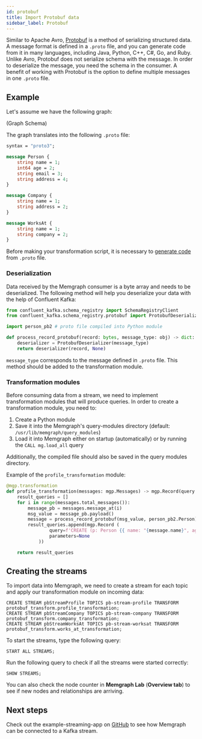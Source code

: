 ```yaml
---
id: protobuf
title: Import Protobuf data
sidebar_label: Protobuf
---
```


Similar to Apache Avro,
[Protobuf](https://developers.google.com/protocol-buffers) is a method of
serializing structured data. A message format is defined in a `.proto` file, and
you can generate code from it in many languages, including Java, Python, C++,
C#, Go, and Ruby. Unlike Avro, Protobuf does not serialize schema with the
message. In order to deserialize the message, you need the schema in the
consumer. A benefit of working with Protobuf is the option to define multiple
messages in one `.proto` file.

## Example

Let's assume we have the following graph:

 (Graph Schema)

The graph translates into the following `.proto` file:

```protobuf
syntax = "proto3";

message Person {
    string name = 1;
    int64 age = 2;
    string email = 3;
    string address = 4;
}

message Company {
    string name = 1;
    string address = 2;
}

message WorksAt {
    string name = 1;
    string company = 2;
}

```

Before making your transformation script, it is necessary to [generate
code](https://developers.google.com/protocol-buffers/docs/pythontutorial#compiling-your-protocol-buffers)
from `.proto` file.

### Deserialization

Data received by the Memgraph consumer is a byte array and needs to be
deserialized. The following method will help you deserialize your data with the
help of Confluent Kafka:

```python
from confluent_kafka.schema_registry import SchemaRegistryClient
from confluent_kafka.schema_registry.protobuf import ProtobufDeserializer

import person_pb2 # proto file compiled into Python module

def process_record_protobuf(record: bytes, message_type: obj) -> dict:
    deserializer = ProtobufDeserializer(message_type)
    return deserializer(record, None)
```

`message_type` corresponds to the message defined in `.proto` file. This method
should be added to the transformation module.

### Transformation modules

Before consuming data from a stream, we need to implement transformation modules
that will produce queries. In order to create a transformation module, you need
to:

1. Create a Python module
2. Save it into the Memgraph's query-modules directory (default:
   `/usr/lib/memgraph/query_modules`)
3. Load it into Memgraph either on startup (automatically) or by running the
   `CALL mg.load_all` query

Additionally, the compiled file should also be saved in the query modules
directory.

Example of the `profile_transformation` module:

```python
@mgp.transformation
def profile_transformation(messages: mgp.Messages) -> mgp.Record(query = str, parameters=mgp.Nullable[mgp.Map]):
    result_queries = []
    for i in range(messages.total_messages()):
        message_pb = messages.message_at(i)
        msg_value = message_pb.payload()
        message = process_record_protobuf(msg_value, person_pb2.Person)
        result_queries.append(mgp.Record (
                query=f'CREATE (p: Person {{ name: "{message.name}", age: ToInteger({message.age}), address: "{message.address}", email:"{message.email}" }});' ,
                parameters=None
            ))

    return result_queries
```

## Creating the streams

To import data into Memgraph, we need to create a stream for each topic and
apply our transformation module on incoming data:

```cypher
CREATE STREAM pbStreamProfile TOPICS pb-stream-profile TRANSFORM protobuf_transform.profile_transformation;
CREATE STREAM pbStreamCompany TOPICS pb-stream-company TRANSFORM protobuf_transform.company_transformation;
CREATE STREAM pbStreamWorksAt TOPICS pb-stream-worksat TRANSFORM protobuf_transform.works_at_transformation;
```


To start the streams, type the following query:

```cypher
START ALL STREAMS;
```

Run the following query to check if all the streams were started correctly:

```cypher
SHOW STREAMS;
```

You can also check the node counter in **Memgraph Lab** (**Overview tab**) to
see if new nodes and relationships are arriving.

## Next steps

Check out the example-streaming-app on
[GitHub](https://github.com/memgraph/example-streaming-app) to see how Memgraph
can be connected to a Kafka stream.
